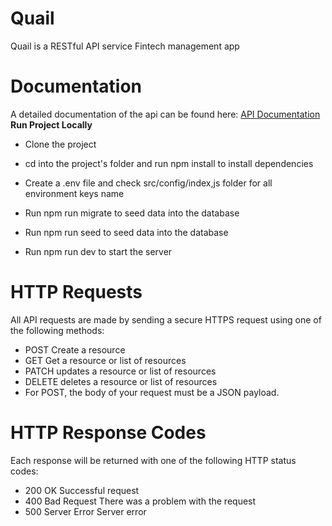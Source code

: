 # Quail

Quail is a RESTful API service Fintech management app

# Documentation

A detailed documentation of the api can be found here: [API Documentation](https://documenter.getpostman.com/view/11971882/VUjSFPBR)
**Run Project Locally**

- Clone the project
- cd into the project's folder and run npm install to install dependencies
- Create a .env file and check src/config/index,js folder for all environment keys name

- Run npm run migrate to seed data into the database
- Run npm run seed to seed data into the database
- Run npm run dev to start the server

# HTTP Requests

All API requests are made by sending a secure HTTPS request using one of the following methods:

- POST Create a resource
- GET Get a resource or list of resources
- PATCH updates a resource or list of resources
- DELETE deletes a resource or list of resources
- For POST, the body of your request must be a JSON payload.

# HTTP Response Codes

Each response will be returned with one of the following HTTP status codes:

- 200 OK Successful request
- 400 Bad Request There was a problem with the request
- 500 Server Error Server error
